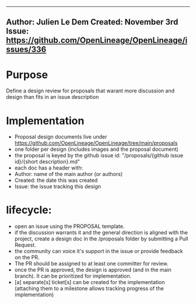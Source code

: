 <!-- Copyright 2018-2022 contributors to the OpenLineage project -->

<!-- SPDX-License-Identifier: Apache-2.0 -->

---
Author: Julien Le Dem
Created: November 3rd
Issue: https://github.com/OpenLineage/OpenLineage/issues/336
---

# Purpose

Define a design review for proposals that warant more discussion and design than fits in an issue description

# Implementation

- Proposal design documents live under https://github.com/OpenLineage/OpenLineage/tree/main/proposals
- one folder per design (includes images and the proposal document)
- the proposal is keyed by the github issue id: "/proposals/{github issue id}/{short description}.md"
- each doc has a header with:
 - Author: name of the main author (or authors)
 - Created: the date this was created
 - Issue: the issue tracking this design

# lifecycle:
 
- open an issue using the PROPOSAL template.
- if the discussion warrants it and the general direction is aligned with the project, create a design doc in the /proposals folder by submitting a Pull Request.
- the community can voice it's support in the issue or provide feedback on the PR.
- The PR should be assigned to at least one committer for review.
- once the PR is approved, the design is approved (and in the main branch). It can be prioritized for implementation.
- [a] separate[s] ticket[s] can be created for the implementation (attaching them to a milestone allows tracking progress of the implementation)

